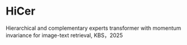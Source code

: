 # HiCer
Hierarchical and complementary experts transformer with momentum invariance for image-text retrieval, KBS，2025
